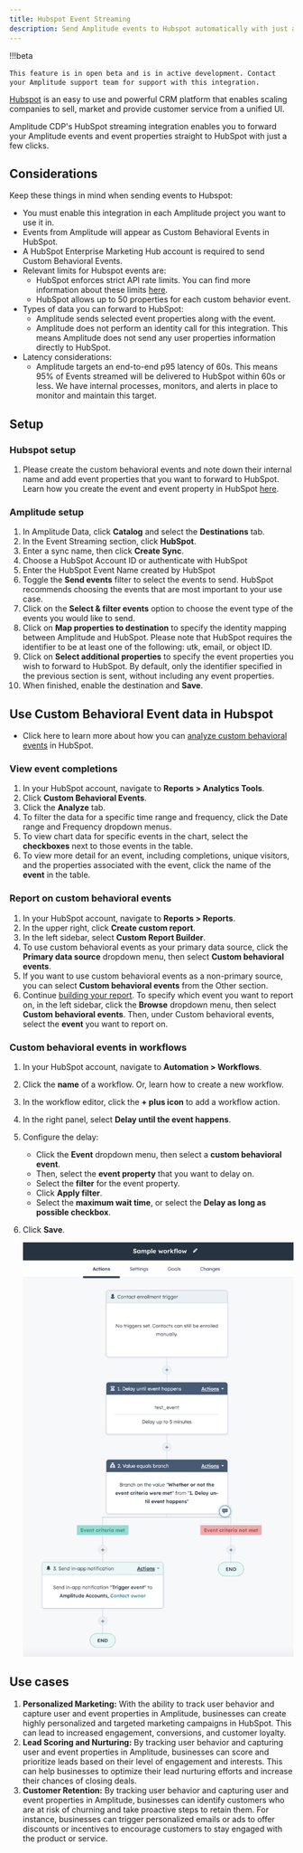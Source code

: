 ```yaml
---
title: Hubspot Event Streaming
description: Send Amplitude events to Hubspot automatically with just a few clicks.
---
```


!!!beta

    This feature is in open beta and is in active development. Contact your Amplitude support team for support with this integration.

[Hubspot](https://www.hubspot.com/) is an easy to use and powerful CRM platform that enables scaling companies to sell, market and provide customer service from a unified UI. 

Amplitude CDP's HubSpot streaming integration enables you to forward your Amplitude events and event properties straight to HubSpot with just a few clicks.


## Considerations

Keep these things in mind when sending events to Hubspot:

- You must enable this integration in each Amplitude project you want to use it in.
- Events from Amplitude will appear as Custom Behavioral Events in HubSpot.
- A HubSpot Enterprise Marketing Hub account is required to send Custom Behavioral Events.
- Relevant limits for Hubspot events are:
    - HubSpot enforces strict API rate limits. You can find more information about these limits [here](https://developers.hubspot.com/docs/api/usage-details).
    - HubSpot allows up to 50 properties for each custom behavior event.
- Types of data you can forward to HubSpot:
    - Amplitude sends selected event properties along with the event.
    - Amplitude does not perform an identity call for this integration. This means Amplitude does not send any user properties information directly to HubSpot.
- Latency considerations:
    - Amplitude targets an end-to-end p95 latency of 60s. This means 95% of Events streamed will be delivered to HubSpot within 60s or less. We have internal processes, monitors, and alerts in place to monitor and maintain this target.   

## Setup

### Hubspot setup

1. Please create the custom behavioral events and note down their internal name and add event properties that you want to forward to HubSpot. Learn how you create the event and event property in HubSpot [here](https://knowledge.hubspot.com/analytics-tools/create-custom-behavioral-events-with-the-code-wizard). 

### Amplitude setup

1. In Amplitude Data, click **Catalog** and select the **Destinations** tab.
2. In the Event Streaming section, click **HubSpot**.
3. Enter a sync name, then click **Create Sync**.
4. Choose a HubSpot Account ID or authenticate with HubSpot
5. Enter the HubSpot Event Name created by HubSpot
6. Toggle the **Send events** filter to select the events to send. HubSpot recommends choosing the events that are most important to your use case. 
7. Click on the **Select & filter events** option to choose the event type of the events you would like to send.
8. Click on **Map properties to destination** to specify the identity mapping between Amplitude and HubSpot. Please note that HubSpot requires the identifier to be at least one of the following: utk, email, or object ID.
9. Click on **Select additional properties** to specify the event properties you wish to forward to HubSpot. By default, only the identifier specified in the previous section is sent, without including any event properties.
10. When finished, enable the destination and **Save**.

## Use Custom Behavioral Event data in Hubspot
- Click here to learn more about how you can [analyze custom behavioral events](https://knowledge.hubspot.com/analytics-tools/analyze-custom-behavioral-events) in HubSpot.

### View event completions
1. In your HubSpot account, navigate to **Reports > Analytics Tools**.
2. Click **Custom Behavioral Events**.
3. Click the **Analyze** tab.
4. To filter the data for a specific time range and frequency, click the Date range and Frequency dropdown menus.
5. To view chart data for specific events in the chart, select the **checkboxes** next to those events in the table.
6. To view more detail for an event, including completions, unique visitors, and the properties associated with the event, click the name of the **event** in the table.

### Report on custom behavioral events
1. In your HubSpot account, navigate to **Reports > Reports**.
2. In the upper right, click **Create custom report**.
3. In the left sidebar, select **Custom Report Builder**.
4. To use custom behavioral events as your primary data source, click the **Primary data source** dropdown menu, then select **Custom behavioral events**.
5. If you want to use custom behavioral events as a non-primary source, you can select **Custom behavioral events** from the Other section. 
6. Continue [building your report](https://knowledge.hubspot.com/reports/create-reports-with-the-custom-report-builder). To specify which event you want to report on, in the left sidebar, click the **Browse** dropdown menu, then select **Custom behavioral events**. Then, under Custom behavioral events, select the **event** you want to report on.

### Custom behavioral events in workflows
1. In your HubSpot account, navigate to **Automation > Workflows**.
2. Click the **name** of a workflow. Or, learn how to create a new workflow.
3. In the workflow editor, click the **+ plus icon** to add a workflow action.
4. In the right panel, select **Delay until the event happens**.
5. Configure the delay:
    - Click the **Event** dropdown menu, then select a **custom behavioral event**.
    - Then, select the **event property** that you want to delay on.
    - Select the **filter** for the event property.
    - Click **Apply filter**.
    - Select the **maximum wait time**, or select the **Delay as long as possible checkbox**.
6. Click **Save**.

    ![screenshot of the Hubspot workflow](../../assets/images/hubspot-event-streaming-workflow.png)

## Use cases
1. **Personalized Marketing:** With the ability to track user behavior and capture user and event properties in Amplitude, businesses can create highly personalized and targeted marketing campaigns in HubSpot. This can lead to increased engagement, conversions, and customer loyalty.
2. **Lead Scoring and Nurturing:** By tracking user behavior and capturing user and event properties in Amplitude, businesses can score and prioritize leads based on their level of engagement and interests. This can help businesses to optimize their lead nurturing efforts and increase their chances of closing deals.
3. **Customer Retention:** By tracking user behavior and capturing user and event properties in Amplitude, businesses can identify customers who are at risk of churning and take proactive steps to retain them. For instance, businesses can trigger personalized emails or ads to offer discounts or incentives to encourage customers to stay engaged with the product or service.


